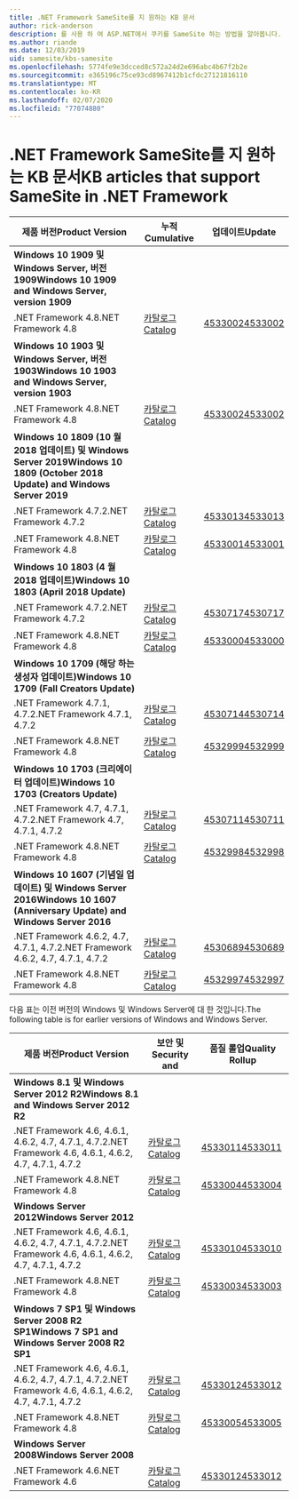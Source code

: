 ```yaml
---
title: .NET Framework SameSite를 지 원하는 KB 문서
author: rick-anderson
description: 를 사용 하 여 ASP.NET에서 쿠키를 SameSite 하는 방법을 알아봅니다.
ms.author: riande
ms.date: 12/03/2019
uid: samesite/kbs-samesite
ms.openlocfilehash: 5774fe9e3dcced8c572a24d2e696abc4b67f2b2e
ms.sourcegitcommit: e365196c75ce93cd8967412b1cfdc27121816110
ms.translationtype: MT
ms.contentlocale: ko-KR
ms.lasthandoff: 02/07/2020
ms.locfileid: "77074880"
---
```

# <a name="kb-articles-that-support-samesite-in-net-framework"></a><span data-ttu-id="7f085-103">.NET Framework SameSite를 지 원하는 KB 문서</span><span class="sxs-lookup"><span data-stu-id="7f085-103">KB articles that support SameSite in .NET Framework</span></span>

| <span data-ttu-id="7f085-104">제품 버전</span><span class="sxs-lookup"><span data-stu-id="7f085-104">Product Version</span></span> | <span data-ttu-id="7f085-105">누적</span><span class="sxs-lookup"><span data-stu-id="7f085-105">Cumulative</span></span> | <span data-ttu-id="7f085-106">업데이트</span><span class="sxs-lookup"><span data-stu-id="7f085-106">Update</span></span> |
| ------------- | ------------- | --- |
| <span data-ttu-id="7f085-107">**Windows 10 1909 및 Windows Server, 버전 1909**</span><span class="sxs-lookup"><span data-stu-id="7f085-107">**Windows 10 1909 and Windows Server, version 1909**</span></span> | | |
| <span data-ttu-id="7f085-108">.NET Framework 4.8</span><span class="sxs-lookup"><span data-stu-id="7f085-108">.NET Framework 4.8</span></span>  | [<span data-ttu-id="7f085-109">카탈로그</span><span class="sxs-lookup"><span data-stu-id="7f085-109">Catalog</span></span>](https://www.catalog.update.microsoft.com/Search.aspx?q=4533002)  | [<span data-ttu-id="7f085-110">4533002</span><span class="sxs-lookup"><span data-stu-id="7f085-110">4533002</span></span>](https://support.microsoft.com/en-us/help/4533002) |
| <span data-ttu-id="7f085-111">**Windows 10 1903 및 Windows Server, 버전 1903**</span><span class="sxs-lookup"><span data-stu-id="7f085-111">**Windows 10 1903 and Windows Server, version 1903**</span></span> | | |
| <span data-ttu-id="7f085-112">.NET Framework 4.8</span><span class="sxs-lookup"><span data-stu-id="7f085-112">.NET Framework 4.8</span></span>  | [<span data-ttu-id="7f085-113">카탈로그</span><span class="sxs-lookup"><span data-stu-id="7f085-113">Catalog</span></span>](https://www.catalog.update.microsoft.com/Search.aspx?q=4533002)  | [<span data-ttu-id="7f085-114">4533002</span><span class="sxs-lookup"><span data-stu-id="7f085-114">4533002</span></span>](https://support.microsoft.com/en-us/help/4533002) |
| <span data-ttu-id="7f085-115">**Windows 10 1809 (10 월 2018 업데이트) 및 Windows Server 2019**</span><span class="sxs-lookup"><span data-stu-id="7f085-115">**Windows 10 1809 (October 2018 Update) and Windows Server 2019**</span></span> | |
| <span data-ttu-id="7f085-116">.NET Framework 4.7.2</span><span class="sxs-lookup"><span data-stu-id="7f085-116">.NET Framework 4.7.2</span></span>  | [<span data-ttu-id="7f085-117">카탈로그</span><span class="sxs-lookup"><span data-stu-id="7f085-117">Catalog</span></span>](https://www.catalog.update.microsoft.com/Search.aspx?q=4533013)  | [<span data-ttu-id="7f085-118">4533013</span><span class="sxs-lookup"><span data-stu-id="7f085-118">4533013</span></span>](https://support.microsoft.com/en-us/help/4533013) |
| <span data-ttu-id="7f085-119">.NET Framework 4.8</span><span class="sxs-lookup"><span data-stu-id="7f085-119">.NET Framework 4.8</span></span>  | [<span data-ttu-id="7f085-120">카탈로그</span><span class="sxs-lookup"><span data-stu-id="7f085-120">Catalog</span></span>](https://www.catalog.update.microsoft.com/Search.aspx?q=4533001)  | [<span data-ttu-id="7f085-121">4533001</span><span class="sxs-lookup"><span data-stu-id="7f085-121">4533001</span></span>](https://support.microsoft.com/en-us/help/4533001) |
| <span data-ttu-id="7f085-122">**Windows 10 1803 (4 월 2018 업데이트)**</span><span class="sxs-lookup"><span data-stu-id="7f085-122">**Windows 10 1803 (April 2018 Update)**</span></span> | |
| <span data-ttu-id="7f085-123">.NET Framework 4.7.2</span><span class="sxs-lookup"><span data-stu-id="7f085-123">.NET Framework 4.7.2</span></span>  | [<span data-ttu-id="7f085-124">카탈로그</span><span class="sxs-lookup"><span data-stu-id="7f085-124">Catalog</span></span>](https://www.catalog.update.microsoft.com/Search.aspx?q=4530717)  | [<span data-ttu-id="7f085-125">4530717</span><span class="sxs-lookup"><span data-stu-id="7f085-125">4530717</span></span>](https://support.microsoft.com/en-us/help/4530717) |
| <span data-ttu-id="7f085-126">.NET Framework 4.8</span><span class="sxs-lookup"><span data-stu-id="7f085-126">.NET Framework 4.8</span></span>  | [<span data-ttu-id="7f085-127">카탈로그</span><span class="sxs-lookup"><span data-stu-id="7f085-127">Catalog</span></span>](https://www.catalog.update.microsoft.com/Search.aspx?q=4533000)  | [<span data-ttu-id="7f085-128">4533000</span><span class="sxs-lookup"><span data-stu-id="7f085-128">4533000</span></span>](https://support.microsoft.com/en-us/help/4533000) |
| <span data-ttu-id="7f085-129">**Windows 10 1709 (해당 하는 생성자 업데이트)**</span><span class="sxs-lookup"><span data-stu-id="7f085-129">**Windows 10 1709 (Fall Creators Update)**</span></span> | |
| <span data-ttu-id="7f085-130">.NET Framework 4.7.1, 4.7.2</span><span class="sxs-lookup"><span data-stu-id="7f085-130">.NET Framework 4.7.1, 4.7.2</span></span>  | [<span data-ttu-id="7f085-131">카탈로그</span><span class="sxs-lookup"><span data-stu-id="7f085-131">Catalog</span></span>](https://www.catalog.update.microsoft.com/Search.aspx?q=4530714)  | [<span data-ttu-id="7f085-132">4530714</span><span class="sxs-lookup"><span data-stu-id="7f085-132">4530714</span></span>](https://support.microsoft.com/en-us/help/4530714) |
| <span data-ttu-id="7f085-133">.NET Framework 4.8</span><span class="sxs-lookup"><span data-stu-id="7f085-133">.NET Framework 4.8</span></span>  | [<span data-ttu-id="7f085-134">카탈로그</span><span class="sxs-lookup"><span data-stu-id="7f085-134">Catalog</span></span>](https://www.catalog.update.microsoft.com/Search.aspx?q=4532999)  | [<span data-ttu-id="7f085-135">4532999</span><span class="sxs-lookup"><span data-stu-id="7f085-135">4532999</span></span>](https://support.microsoft.com/en-us/help/4532999) |
| <span data-ttu-id="7f085-136">**Windows 10 1703 (크리에이터 업데이트)**</span><span class="sxs-lookup"><span data-stu-id="7f085-136">**Windows 10 1703 (Creators Update)**</span></span> | |
| <span data-ttu-id="7f085-137">.NET Framework 4.7, 4.7.1, 4.7.2</span><span class="sxs-lookup"><span data-stu-id="7f085-137">.NET Framework 4.7, 4.7.1, 4.7.2</span></span>  | [<span data-ttu-id="7f085-138">카탈로그</span><span class="sxs-lookup"><span data-stu-id="7f085-138">Catalog</span></span>](https://www.catalog.update.microsoft.com/Search.aspx?q=4530711)  | [<span data-ttu-id="7f085-139">4530711</span><span class="sxs-lookup"><span data-stu-id="7f085-139">4530711</span></span>](https://support.microsoft.com/en-us/help/4530711) |
| <span data-ttu-id="7f085-140">.NET Framework 4.8</span><span class="sxs-lookup"><span data-stu-id="7f085-140">.NET Framework 4.8</span></span>  | [<span data-ttu-id="7f085-141">카탈로그</span><span class="sxs-lookup"><span data-stu-id="7f085-141">Catalog</span></span>](https://www.catalog.update.microsoft.com/Search.aspx?q=4532998)  | [<span data-ttu-id="7f085-142">4532998</span><span class="sxs-lookup"><span data-stu-id="7f085-142">4532998</span></span>](https://support.microsoft.com/en-us/help/4532998) |
| <span data-ttu-id="7f085-143">**Windows 10 1607 (기념일 업데이트) 및 Windows Server 2016**</span><span class="sxs-lookup"><span data-stu-id="7f085-143">**Windows 10 1607 (Anniversary Update) and Windows Server 2016**</span></span> | |
| <span data-ttu-id="7f085-144">.NET Framework 4.6.2, 4.7, 4.7.1, 4.7.2</span><span class="sxs-lookup"><span data-stu-id="7f085-144">.NET Framework 4.6.2, 4.7, 4.7.1, 4.7.2</span></span> | [<span data-ttu-id="7f085-145">카탈로그</span><span class="sxs-lookup"><span data-stu-id="7f085-145">Catalog</span></span>](https://www.catalog.update.microsoft.com/Search.aspx?q=4530689)  | [<span data-ttu-id="7f085-146">4530689</span><span class="sxs-lookup"><span data-stu-id="7f085-146">4530689</span></span>](https://support.microsoft.com/en-us/help/4530689) |
| <span data-ttu-id="7f085-147">.NET Framework 4.8</span><span class="sxs-lookup"><span data-stu-id="7f085-147">.NET Framework 4.8</span></span>  | [<span data-ttu-id="7f085-148">카탈로그</span><span class="sxs-lookup"><span data-stu-id="7f085-148">Catalog</span></span>](https://www.catalog.update.microsoft.com/Search.aspx?q=4532997)  | [<span data-ttu-id="7f085-149">4532997</span><span class="sxs-lookup"><span data-stu-id="7f085-149">4532997</span></span>](https://support.microsoft.com/en-us/help/4532997) |

<span data-ttu-id="7f085-150">다음 표는 이전 버전의 Windows 및 Windows Server에 대 한 것입니다.</span><span class="sxs-lookup"><span data-stu-id="7f085-150">The following table is for earlier versions of Windows and Windows Server.</span></span>

| <span data-ttu-id="7f085-151">제품 버전</span><span class="sxs-lookup"><span data-stu-id="7f085-151">Product Version</span></span> | <span data-ttu-id="7f085-152">보안 및</span><span class="sxs-lookup"><span data-stu-id="7f085-152">Security and</span></span> | <span data-ttu-id="7f085-153">품질 롤업</span><span class="sxs-lookup"><span data-stu-id="7f085-153">Quality Rollup</span></span> |
| ------------- | ------------- | --- |
| <span data-ttu-id="7f085-154">**Windows 8.1 및 Windows Server 2012 R2**</span><span class="sxs-lookup"><span data-stu-id="7f085-154">**Windows 8.1 and Windows Server 2012 R2**</span></span> | |
| <span data-ttu-id="7f085-155">.NET Framework 4.6, 4.6.1, 4.6.2, 4.7, 4.7.1, 4.7.2</span><span class="sxs-lookup"><span data-stu-id="7f085-155">.NET Framework 4.6, 4.6.1, 4.6.2, 4.7, 4.7.1, 4.7.2</span></span> | [<span data-ttu-id="7f085-156">카탈로그</span><span class="sxs-lookup"><span data-stu-id="7f085-156">Catalog</span></span>](https://www.catalog.update.microsoft.com/Search.aspx?q=4533011)  | [<span data-ttu-id="7f085-157">4533011</span><span class="sxs-lookup"><span data-stu-id="7f085-157">4533011</span></span>](https://support.microsoft.com/en-us/help/4533011) |
| <span data-ttu-id="7f085-158">.NET Framework 4.8</span><span class="sxs-lookup"><span data-stu-id="7f085-158">.NET Framework 4.8</span></span>  | [<span data-ttu-id="7f085-159">카탈로그</span><span class="sxs-lookup"><span data-stu-id="7f085-159">Catalog</span></span>](https://www.catalog.update.microsoft.com/Search.aspx?q=4533004)  | [<span data-ttu-id="7f085-160">4533004</span><span class="sxs-lookup"><span data-stu-id="7f085-160">4533004</span></span>](https://support.microsoft.com/en-us/help/4533004) |
| <span data-ttu-id="7f085-161">**Windows Server 2012**</span><span class="sxs-lookup"><span data-stu-id="7f085-161">**Windows Server 2012**</span></span> | |
| <span data-ttu-id="7f085-162">.NET Framework 4.6, 4.6.1, 4.6.2, 4.7, 4.7.1, 4.7.2</span><span class="sxs-lookup"><span data-stu-id="7f085-162">.NET Framework 4.6, 4.6.1, 4.6.2, 4.7, 4.7.1, 4.7.2</span></span> | [<span data-ttu-id="7f085-163">카탈로그</span><span class="sxs-lookup"><span data-stu-id="7f085-163">Catalog</span></span>](https://www.catalog.update.microsoft.com/Search.aspx?q=4533010)  | [<span data-ttu-id="7f085-164">4533010</span><span class="sxs-lookup"><span data-stu-id="7f085-164">4533010</span></span>](https://support.microsoft.com/en-us/help/4533010) |
| <span data-ttu-id="7f085-165">.NET Framework 4.8</span><span class="sxs-lookup"><span data-stu-id="7f085-165">.NET Framework 4.8</span></span>  | [<span data-ttu-id="7f085-166">카탈로그</span><span class="sxs-lookup"><span data-stu-id="7f085-166">Catalog</span></span>](https://www.catalog.update.microsoft.com/Search.aspx?q=4533003)  | [<span data-ttu-id="7f085-167">4533003</span><span class="sxs-lookup"><span data-stu-id="7f085-167">4533003</span></span>](https://support.microsoft.com/en-us/help/4533003) |
| <span data-ttu-id="7f085-168">**Windows 7 SP1 및 Windows Server 2008 R2 SP1**</span><span class="sxs-lookup"><span data-stu-id="7f085-168">**Windows 7 SP1 and Windows Server 2008 R2 SP1**</span></span> | |
| <span data-ttu-id="7f085-169">.NET Framework 4.6, 4.6.1, 4.6.2, 4.7, 4.7.1, 4.7.2</span><span class="sxs-lookup"><span data-stu-id="7f085-169">.NET Framework 4.6, 4.6.1, 4.6.2, 4.7, 4.7.1, 4.7.2</span></span> | [<span data-ttu-id="7f085-170">카탈로그</span><span class="sxs-lookup"><span data-stu-id="7f085-170">Catalog</span></span>](https://www.catalog.update.microsoft.com/Search.aspx?q=4533012)  | [<span data-ttu-id="7f085-171">4533012</span><span class="sxs-lookup"><span data-stu-id="7f085-171">4533012</span></span>](https://support.microsoft.com/en-us/help/4533012) |
| <span data-ttu-id="7f085-172">.NET Framework 4.8</span><span class="sxs-lookup"><span data-stu-id="7f085-172">.NET Framework 4.8</span></span>  | [<span data-ttu-id="7f085-173">카탈로그</span><span class="sxs-lookup"><span data-stu-id="7f085-173">Catalog</span></span>](https://www.catalog.update.microsoft.com/Search.aspx?q=4533005)  | [<span data-ttu-id="7f085-174">4533005</span><span class="sxs-lookup"><span data-stu-id="7f085-174">4533005</span></span>](https://support.microsoft.com/en-us/help/4533005) |
| <span data-ttu-id="7f085-175">**Windows Server 2008**</span><span class="sxs-lookup"><span data-stu-id="7f085-175">**Windows Server 2008**</span></span> | |
| <span data-ttu-id="7f085-176">.NET Framework 4.6</span><span class="sxs-lookup"><span data-stu-id="7f085-176">.NET Framework 4.6</span></span>  | [<span data-ttu-id="7f085-177">카탈로그</span><span class="sxs-lookup"><span data-stu-id="7f085-177">Catalog</span></span>](https://www.catalog.update.microsoft.com/Search.aspx?q=4533012)  | [<span data-ttu-id="7f085-178">4533012</span><span class="sxs-lookup"><span data-stu-id="7f085-178">4533012</span></span>](https://support.microsoft.com/en-us/help/4533012) |